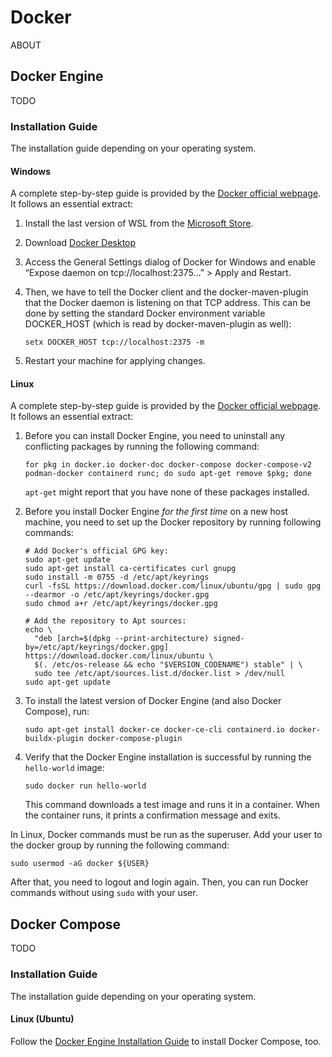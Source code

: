 
# Docker

ABOUT

## Docker Engine

TODO

### Installation Guide

The installation guide depending on your operating system.

#### Windows

A complete step-by-step guide is provided by the [Docker official webpage](https://docs.docker.com/desktop/install/windows-install/). It follows an essential extract:

1. Install the last version of WSL from the [Microsoft Store](https://aka.ms/wslstorepage).

2. Download [Docker Desktop](https://desktop.docker.com/win/main/amd64/Docker%20Desktop%20Installer.exe)

3. Access the General Settings dialog of Docker for Windows and enable “Expose daemon on tcp://localhost:2375…” > Apply and Restart.

4. Then, we have to tell the Docker client and the docker-maven-plugin that the Docker daemon is listening on that TCP address. This can be done by setting the standard Docker environment variable DOCKER_HOST (which is read by docker-maven-plugin as well):
   ```
   setx DOCKER_HOST tcp://localhost:2375 -m
   ```

5. Restart your machine for applying changes.

#### Linux

A complete step-by-step guide is provided by the [Docker official webpage](https://docs.docker.com/engine/install/ubuntu/). It follows an essential extract:

1. Before you can install Docker Engine, you need to uninstall any conflicting packages by running the following command:
   ```
   for pkg in docker.io docker-doc docker-compose docker-compose-v2 podman-docker containerd runc; do sudo apt-get remove $pkg; done
   ```
   `apt-get` might report that you have none of these packages installed.
   
2. Before you install Docker Engine *for the first time* on a new host machine, you need to set up the Docker repository by running following commands:
   ```
   # Add Docker's official GPG key:
   sudo apt-get update
   sudo apt-get install ca-certificates curl gnupg
   sudo install -m 0755 -d /etc/apt/keyrings
   curl -fsSL https://download.docker.com/linux/ubuntu/gpg | sudo gpg --dearmor -o /etc/apt/keyrings/docker.gpg
   sudo chmod a+r /etc/apt/keyrings/docker.gpg

   # Add the repository to Apt sources:
   echo \
     "deb [arch=$(dpkg --print-architecture) signed-by=/etc/apt/keyrings/docker.gpg] https://download.docker.com/linux/ubuntu \
     $(. /etc/os-release && echo "$VERSION_CODENAME") stable" | \
     sudo tee /etc/apt/sources.list.d/docker.list > /dev/null
   sudo apt-get update
   ```
   
3. To install the latest version of Docker Engine (and also Docker Compose), run:
   ```
   sudo apt-get install docker-ce docker-ce-cli containerd.io docker-buildx-plugin docker-compose-plugin
   ```
   
4. Verify that the Docker Engine installation is successful by running the `hello-world` image:
   ```
   sudo docker run hello-world
   ```
   This command downloads a test image and runs it in a container. When the container runs, it prints a confirmation message and exits.

In Linux, Docker commands must be run as the superuser. Add your user to the docker group by running the following command:
```
sudo usermod -aG docker ${USER}
```
After that, you need to logout and login again. Then, you can run Docker commands without using `sudo` with your user.

## Docker Compose

TODO

### Installation Guide

The installation guide depending on your operating system.

#### Linux (Ubuntu)

Follow the [Docker Engine Installation Guide](#installation-guide) to install Docker Compose, too.
